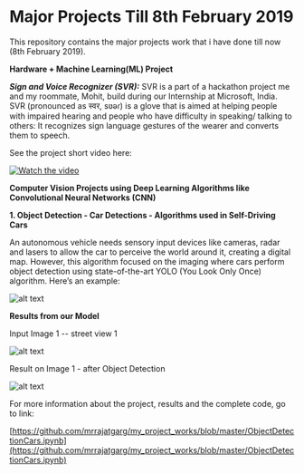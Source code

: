 # Major Projects Till 8th February 2019

This repository contains the major projects work that i have done till now (8th February 2019).

**Hardware + Machine Learning(ML) Project**

***Sign and Voice Recognizer (SVR):*** SVR is a part of a hackathon project me and my roommate, Mohit, build during our Internship at Microsoft, India. SVR (pronounced as स्वर, sʋəɾ) is a glove that is aimed at helping people with impaired hearing and people who have difficulty in speaking/ talking to others: It recognizes sign language gestures of the wearer and converts them to speech.

See the project short video here:

[![Watch the video](https://i.ibb.co/NyYQvq4/svr-video.jpg)](https://youtu.be/9bAif774MSQ)

**Computer Vision Projects using Deep Learning Algorithms like Convolutional Neural Networks (CNN)**

**1. Object Detection - Car Detections - Algorithms used in Self-Driving Cars**

An autonomous vehicle needs sensory input devices like cameras, radar and lasers to allow the car to perceive the world around it, creating a digital map. However, this algorithm focused on the imaging where cars perform object detection using state-of-the-art YOLO (You Look Only Once) algorithm. Here’s an example:

![alt text](https://camo.githubusercontent.com/783d685028b244f8d0a53f7874ee88f24dbbb798/68747470733a2f2f63646e2d696d616765732d312e6d656469756d2e636f6d2f6d61782f3830302f312a71317556632d4d552d74432d577746703279584a6f772e676966)

**Results from our Model**

Input Image 1 -- street view 1

![alt text](https://camo.githubusercontent.com/97650aa724bffbd75725f6d8c0dc82d5a69d6101/68747470733a2f2f692e6962622e636f2f365059324b31772f6361722d696d6167652d66726f6d2d7374726565742d322e6a7067253232253230616c743d2532326361722d696d6167652d66726f6d2d7374726565742d32)

Result on Image 1 - after Object Detection

![alt text](https://camo.githubusercontent.com/571e2241d3a00ce01ca9313950ab995282d77d20/68747470733a2f2f692e6962622e636f2f4e314e4e6766622f6361722d696d6167652d66726f6d2d7374726565742d322d6e65772e6a7067)

For more information about the project, results and the complete code, go to link:

[https://github.com/mrrajatgarg/my_project_works/blob/master/ObjectDetectionCars.ipynb](https://github.com/mrrajatgarg/my_project_works/blob/master/ObjectDetectionCars.ipynb)



